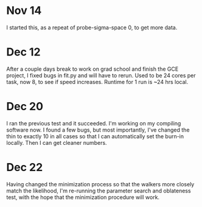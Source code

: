 # Nov 14

I started this, as a repeat of probe-sigma-space 0, to get more data.

# Dec 12

After a couple days break to work on grad school and finish the GCE project, I fixed bugs in fit.py and will have to rerun. Used to be 24 cores per task, now 8, to see if speed increases. Runtime for 1 run is ~24 hrs local.

# Dec 20

I ran the previous test and it succeeded. I'm working on my compiling software now. I found a few bugs, but most importantly, I've changed the thin to exactly 10 in all cases so that I can automatically set the burn-in locally. Then I can get cleaner numbers.

# Dec 22

Having changed the minimization process so that the walkers more closely match the likelihood, I'm re-running the parameter search and oblateness test, with the hope that the minimization procedure will work.